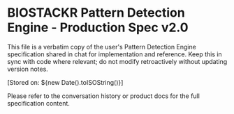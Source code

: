 # BIOSTACKR Pattern Detection Engine - Production Spec v2.0

This file is a verbatim copy of the user's Pattern Detection Engine specification shared in chat for implementation and reference. Keep this in sync with code where relevant; do not modify retroactively without updating version notes.

[Stored on: ${new Date().toISOString()}]

Please refer to the conversation history or product docs for the full specification content.


